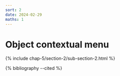 ```yaml
---
sort: 2
date: 2024-02-29
maths: 1
---
```


# Object contextual menu

{% include chap-5/section-2/sub-section-2.html %}

{% bibliography --cited %}

